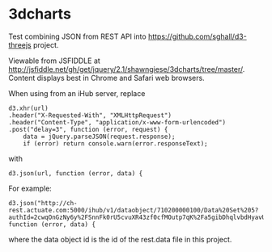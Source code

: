 3dcharts
========
Test combining JSON from REST API into https://github.com/sghall/d3-threejs project.

Viewable from JSFIDDLE at http://jsfiddle.net/gh/get/jquery/2.1/shawngiese/3dcharts/tree/master/. Content displays best in Chrome and Safari web browsers.

When using from an iHub server, replace

    d3.xhr(url)
    .header("X-Requested-With", "XMLHttpRequest")
    .header("Content-Type", "application/x-www-form-urlencoded")
    .post("delay=3", function (error, request) {
        data = jQuery.parseJSON(request.response);
        if (error) return console.warn(error.responseText);

 with

    d3.json(url, function (error, data) {

For example:

    d3.json("http://ch-rest.actuate.com:5000/ihub/v1/dataobject/710200000100/Data%20Set%205?authId=2cwqOnGzNy6y%2FSnnFk0rU5cvuXR43zf0cfMOutp7qK%2Fa5gibDhqlvbdHyavUespvMLsuYHyIHWuzFMEJ5NjIGo%2BPTGxUV5DQHr0OC%2BJX3IkExTImML42IBoP3TnXfp5g1Kch0yj5xWor6qCo8Lg0QKeS6PDj6G7ybZYxEnFmUJ84uXLXzuHCk8HBkjOm9OUjThjLcyeczSdq%2FOlsTcKw72fjvY1chCsDcWbhRJwCsc0%3D", function (error, data) {

where the data object id is the id of the rest.data file in this project.

